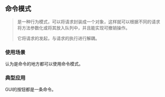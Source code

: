 ## 命令模式

> 是一种行为模式，可以将请求封装成一个对象，这样就可以根据不同的请求将方法参数化或将其放入队列中，并且能实现可撤销操作。
>
> 它将请求的发起，与请求的执行进行解耦。



### 使用场景

认为是命令的地方都可以使用命令模式。



### 典型应用

GUI的按钮都是一条命令。

